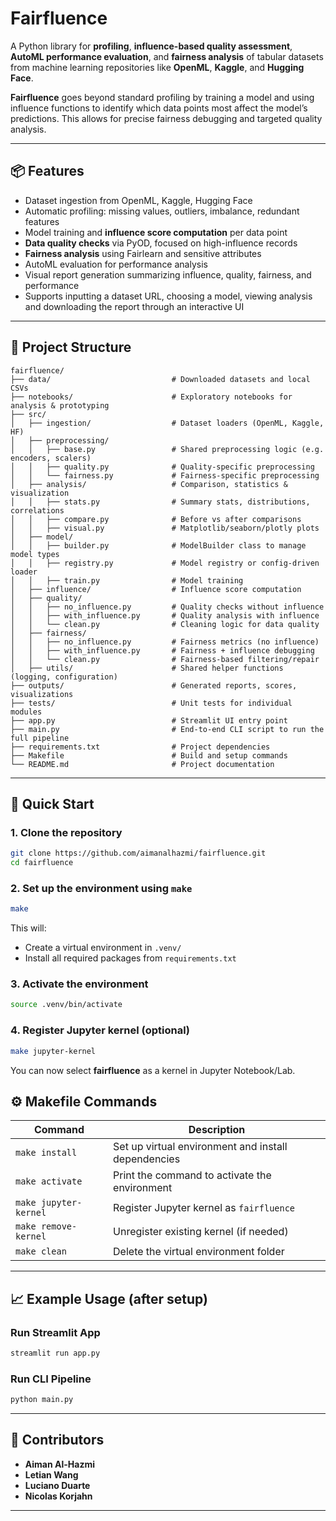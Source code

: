 # Fairfluence

A Python library for **profiling**, **influence-based quality assessment**, **AutoML performance evaluation**, and **fairness analysis** of tabular datasets from machine learning repositories like **OpenML**, **Kaggle**, and **Hugging Face**.

**Fairfluence** goes beyond standard profiling by training a model and using influence functions to identify which data points most affect the model’s predictions. This allows for precise fairness debugging and targeted quality analysis.

---

## 📦 Features

- Dataset ingestion from OpenML, Kaggle, Hugging Face
- Automatic profiling: missing values, outliers, imbalance, redundant features
- Model training and **influence score computation** per data point
- **Data quality checks** via PyOD, focused on high-influence records
- **Fairness analysis** using Fairlearn and sensitive attributes
- AutoML evaluation for performance analysis
- Visual report generation summarizing influence, quality, fairness, and performance
- Supports inputting a dataset URL, choosing a model, viewing analysis and downloading the report through an interactive UI

---

## 🔧 Project Structure

```
fairfluence/
├── data/                           # Downloaded datasets and local CSVs
├── notebooks/                      # Exploratory notebooks for analysis & prototyping
├── src/
│   ├── ingestion/                  # Dataset loaders (OpenML, Kaggle, HF)
│   ├── preprocessing/             
│   │   ├── base.py                 # Shared preprocessing logic (e.g. encoders, scalers)
│   │   ├── quality.py              # Quality-specific preprocessing
│   │   └── fairness.py             # Fairness-specific preprocessing
│   ├── analysis/                   # Comparison, statistics & visualization
│   │   ├── stats.py                # Summary stats, distributions, correlations
│   │   ├── compare.py              # Before vs after comparisons
│   │   ├── visual.py               # Matplotlib/seaborn/plotly plots
│   ├── model/
│   │   ├── builder.py              # ModelBuilder class to manage model types
│   │   ├── registry.py             # Model registry or config-driven loader
│   │   ├── train.py                # Model training
│   ├── influence/                  # Influence score computation
│   ├── quality/
│   │   ├── no_influence.py         # Quality checks without influence
│   │   ├── with_influence.py       # Quality analysis with influence
│   │   └── clean.py                # Cleaning logic for data quality
│   ├── fairness/
│   │   ├── no_influence.py         # Fairness metrics (no influence)
│   │   ├── with_influence.py       # Fairness + influence debugging
│   │   └── clean.py                # Fairness-based filtering/repair
│   ├── utils/                      # Shared helper functions (logging, configuration)
├── outputs/                        # Generated reports, scores, visualizations
├── tests/                          # Unit tests for individual modules
├── app.py                          # Streamlit UI entry point
├── main.py                         # End-to-end CLI script to run the full pipeline
├── requirements.txt                # Project dependencies
├── Makefile                        # Build and setup commands
└── README.md                       # Project documentation
```

---

## 🚀 Quick Start

### 1. Clone the repository
```bash
git clone https://github.com/aimanalhazmi/fairfluence.git
cd fairfluence
```

### 2. Set up the environment using `make`
```bash
make
```

This will:
- Create a virtual environment in `.venv/`
- Install all required packages from `requirements.txt`

### 3. Activate the environment
```bash
source .venv/bin/activate
```

### 4. Register Jupyter kernel (optional)
```bash
make jupyter-kernel
```

You can now select **fairfluence** as a kernel in Jupyter Notebook/Lab.


## ⚙️ Makefile Commands

| Command             | Description                                                |
|---------------------|------------------------------------------------------------|
| `make install`      | Set up virtual environment and install dependencies        |
| `make activate`     | Print the command to activate the environment              |
| `make jupyter-kernel` | Register Jupyter kernel as `fairfluence`          |
| `make remove-kernel`  | Unregister existing kernel (if needed)                  |
| `make clean`        | Delete the virtual environment folder                      |


---

## 📈 Example Usage (after setup)

### Run Streamlit App
```bash
streamlit run app.py  
```
### Run CLI Pipeline
```bash
python main.py
```
---

## 👥 Contributors

- **Aiman Al-Hazmi** 
- **Letian Wang** 
- **Luciano Duarte**  
- **Nicolas Korjahn**

---
